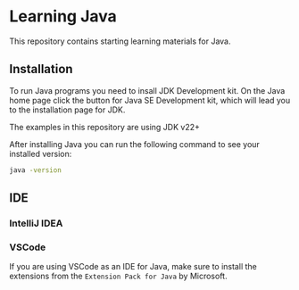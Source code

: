 # Learning Java

This repository contains starting learning materials for Java.

## Installation

To run Java programs you need to insall JDK Development kit. On the Java home page click the button for Java SE Development kit, which will lead you to the installation page for JDK.

The examples in this repository are using JDK v22+

After installing Java you can run the following command to see your installed version:

```bash
java -version
```

## IDE

### IntelliJ IDEA

### VSCode

If you are using VSCode as an IDE for Java, make sure to install the extensions from the `Extension Pack for Java` by Microsoft.
